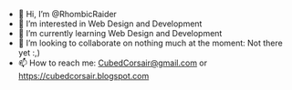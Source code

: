 - 👋 Hi, I’m @RhombicRaider
- 👀 I’m interested in Web Design and Development
- 🌱 I’m currently learning Web Design and Development
- 💞️ I’m looking to collaborate on nothing much at the moment: Not there yet :,)
- 📫 How to reach me: CubedCorsair@gmail.com or https://cubedcorsair.blogspot.com

<!---
RhombicRaider/RhombicRaider is a ✨ special ✨ repository because its `README.md` (this file) appears on your GitHub profile.
You can click the Preview link to take a look at your changes.
--->
